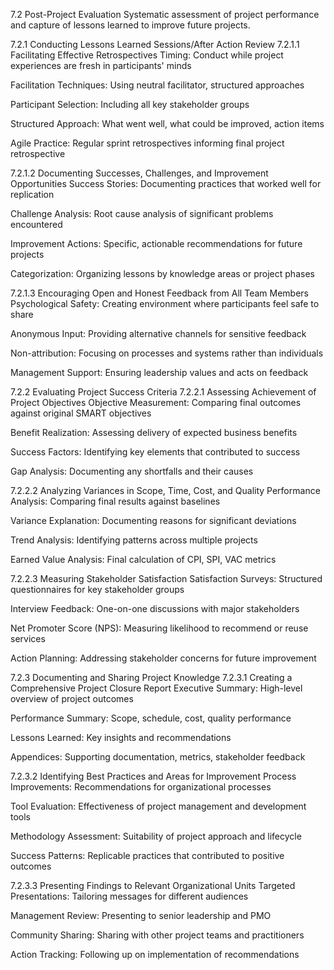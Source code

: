 7.2 Post-Project Evaluation
Systematic assessment of project performance and capture of lessons learned to improve future projects.

7.2.1 Conducting Lessons Learned Sessions/After Action Review
7.2.1.1 Facilitating Effective Retrospectives
Timing: Conduct while project experiences are fresh in participants' minds

Facilitation Techniques: Using neutral facilitator, structured approaches

Participant Selection: Including all key stakeholder groups

Structured Approach: What went well, what could be improved, action items

Agile Practice: Regular sprint retrospectives informing final project retrospective

7.2.1.2 Documenting Successes, Challenges, and Improvement Opportunities
Success Stories: Documenting practices that worked well for replication

Challenge Analysis: Root cause analysis of significant problems encountered

Improvement Actions: Specific, actionable recommendations for future projects

Categorization: Organizing lessons by knowledge areas or project phases

7.2.1.3 Encouraging Open and Honest Feedback from All Team Members
Psychological Safety: Creating environment where participants feel safe to share

Anonymous Input: Providing alternative channels for sensitive feedback

Non-attribution: Focusing on processes and systems rather than individuals

Management Support: Ensuring leadership values and acts on feedback

7.2.2 Evaluating Project Success Criteria
7.2.2.1 Assessing Achievement of Project Objectives
Objective Measurement: Comparing final outcomes against original SMART objectives

Benefit Realization: Assessing delivery of expected business benefits

Success Factors: Identifying key elements that contributed to success

Gap Analysis: Documenting any shortfalls and their causes

7.2.2.2 Analyzing Variances in Scope, Time, Cost, and Quality
Performance Analysis: Comparing final results against baselines

Variance Explanation: Documenting reasons for significant deviations

Trend Analysis: Identifying patterns across multiple projects

Earned Value Analysis: Final calculation of CPI, SPI, VAC metrics

7.2.2.3 Measuring Stakeholder Satisfaction
Satisfaction Surveys: Structured questionnaires for key stakeholder groups

Interview Feedback: One-on-one discussions with major stakeholders

Net Promoter Score (NPS): Measuring likelihood to recommend or reuse services

Action Planning: Addressing stakeholder concerns for future improvement

7.2.3 Documenting and Sharing Project Knowledge
7.2.3.1 Creating a Comprehensive Project Closure Report
Executive Summary: High-level overview of project outcomes

Performance Summary: Scope, schedule, cost, quality performance

Lessons Learned: Key insights and recommendations

Appendices: Supporting documentation, metrics, stakeholder feedback

7.2.3.2 Identifying Best Practices and Areas for Improvement
Process Improvements: Recommendations for organizational processes

Tool Evaluation: Effectiveness of project management and development tools

Methodology Assessment: Suitability of project approach and lifecycle

Success Patterns: Replicable practices that contributed to positive outcomes

7.2.3.3 Presenting Findings to Relevant Organizational Units
Targeted Presentations: Tailoring messages for different audiences

Management Review: Presenting to senior leadership and PMO

Community Sharing: Sharing with other project teams and practitioners

Action Tracking: Following up on implementation of recommendations

